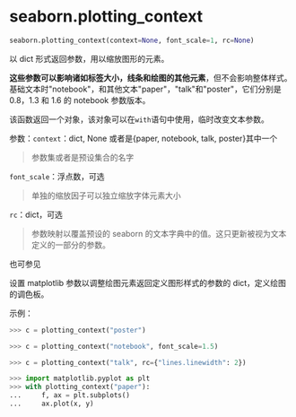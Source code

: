 # seaborn.plotting_context

```python
seaborn.plotting_context(context=None, font_scale=1, rc=None)
```

以 dict 形式返回参数，用以缩放图形的元素。

**这些参数可以影响诸如标签大小，线条和绘图的其他元素**，但不会影响整体样式。基础文本时"notebook"，和其他文本"paper"，"talk"和"poster"，它们分别是 0.8，1.3 和 1.6 的 notebook 参数版本。

该函数返回一个对象，该对象可以在`with`语句中使用，临时改变文本参数。

参数：`context`：dict, None 或者是{paper, notebook, talk, poster}其中一个

> 参数集或者是预设集合的名字

`font_scale`：浮点数，可选

> 单独的缩放因子可以独立缩放字体元素大小

`rc`：dict，可选

> 参数映射以覆盖预设的 seaborn 的文本字典中的值。这只更新被视为文本定义的一部分的参数。

也可参见

设置 matplotlib 参数以调整绘图元素返回定义图形样式的参数的 dict，定义绘图的调色板。

示例：

```python
>>> c = plotting_context("poster")
```

```python
>>> c = plotting_context("notebook", font_scale=1.5)
```

```python
>>> c = plotting_context("talk", rc={"lines.linewidth": 2})
```

```python
>>> import matplotlib.pyplot as plt
>>> with plotting_context("paper"):
...		f, ax = plt.subplots()
... 	ax.plot(x, y)
```

